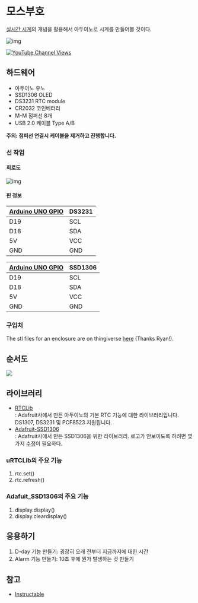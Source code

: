 # 모스부호  

[실시간 시계](https://ko.wikipedia.org/wiki/%EC%8B%A4%EC%8B%9C%EA%B0%84_%EC%8B%9C%EA%B3%84)의 개념을 활용해서 아두이노로 시계를 만들어볼 것이다.


![img](https://content.instructables.com/FNY/IS7O/J5K5Z6YM/FNYIS7OJ5K5Z6YM.jpg?auto=webp&frame=1&width=1024&height=1024&fit=bounds&md=7a9548d95f39a7217402771ffd528082)

[![YouTube Channel Views](https://img.shields.io/youtube/channel/views/UCz5BOU9J9pB_O0B8-rDjCWQ?label=YouTube&style=social)](https://youtu.be/E6wkvTG2Ofs?si=k_IFc8MM8aGpZE7J)

## 하드웨어 

- 아두이노 우노  
- SSD1306 OLED
- DS3231 RTC module
- CR2032 코인베터리
- M-M 점퍼선 8개 
- USB 2.0 케이블 Type A/B


**주의: 점퍼선 연결시 케이블을 제거하고 진행합니다.**

### 선 작업 
#### 회로도
![img](/ppt/img/RTC_Arduino_fritzing.png)
#### 핀 정보
| [Arduino UNO GPIO](https://docs.arduino.cc/resources/pinouts/A000066-full-pinout.pdf) | DS3231 |
|-----------|------|
|   D19     | SCL  |
|   D18     | SDA  |
|   5V      | VCC  |
|   GND     | GND  |

| [Arduino UNO GPIO](https://docs.arduino.cc/resources/pinouts/A000066-full-pinout.pdf) | SSD1306 |
|-----------|------|
|   D19     | SCL  |
|   D18     | SDA  |
|   5V      | VCC  |
|   GND     | GND  |

### 구입처 

The stl files for an enclosure are on thingiverse [here](https://www.thingiverse.com/thing:6125748) (Thanks Ryan!).

## 순서도
[![](https://mermaid.ink/img/pako:eNptUj9PwkAU_yqXNxdCS8H2BhIDDiYaE3UyXRp6QhO4YmkTkZA4EEPEgQEjGiAMGBdNUMC4-IW44zt40BIVuKG9e78_92vfq0LWsQhgKJMLn9AsydhmzjWLBkVilUzXs7N2yaQe2nUt36bOJnB8mt4sHh3sZQwa1INnqI-kUkKA0b6SRvObKW8O1uGF9C-OVj5rDvNOnfdfEW92Z6M64oN7Np6I1zXvPwd8wRLcUIUXR8QfWiGFtbrr0t737Gu0uqzgOCUk80mDvTRYc4jYqMPG061BlsaB1Wz0vkjMn9r8421riv-phev8sbP9D7B2m98O5-07Nmjw3mQZPQz82WWD8CMJtQwKEhSJWzRtS3SyugAM8PKkSAzAYluwc17eAIPWBNH0PeekQrOAPdcnEvgly_RWbQd8bhbKokos23Pcw2A2liMigWjsmeP8csQZcBUuAcu6HtU0VdUUNSkruqJrElQAR2RZjcoJRY8lkrqaVNX4Tk2Cq6WHHI3H5ZhYWjKhJgRa-wEsOP1j?type=png)](https://mermaid.live/edit#pako:eNptUj9PwkAU_yqXNxdCS8H2BhIDDiYaE3UyXRp6QhO4YmkTkZA4EEPEgQEjGiAMGBdNUMC4-IW44zt40BIVuKG9e78_92vfq0LWsQhgKJMLn9AsydhmzjWLBkVilUzXs7N2yaQe2nUt36bOJnB8mt4sHh3sZQwa1INnqI-kUkKA0b6SRvObKW8O1uGF9C-OVj5rDvNOnfdfEW92Z6M64oN7Np6I1zXvPwd8wRLcUIUXR8QfWiGFtbrr0t737Gu0uqzgOCUk80mDvTRYc4jYqMPG061BlsaB1Wz0vkjMn9r8421riv-phev8sbP9D7B2m98O5-07Nmjw3mQZPQz82WWD8CMJtQwKEhSJWzRtS3SyugAM8PKkSAzAYluwc17eAIPWBNH0PeekQrOAPdcnEvgly_RWbQd8bhbKokos23Pcw2A2liMigWjsmeP8csQZcBUuAcu6HtU0VdUUNSkruqJrElQAR2RZjcoJRY8lkrqaVNX4Tk2Cq6WHHI3H5ZhYWjKhJgRa-wEsOP1j)


## 라이브러리  
- [RTCLib](https://github.com/adafruit/RTClib?tab=readme-ov-file)  
    : Adafruit사에서 만든 아두이노의 기본 RTC 기능에 대한 라이브러리입니다. DS1307, DS3231 및 PCF8523 지원됩니다.   
- [Adafruit-SSD1306](https://github.com/adafruit/Adafruit_SSD1306)  
    : Adafruit사에서 만든 SSD1306을 위한 라이브러리. 로고가 안보이도록 하려면 몇가지 [수정](https://www.youtube.com/watch?v=0xcp01De9so)이 필요하다.
### uRTCLib의 주요 기능 
1. rtc.set()
2. rtc.refresh() 

### Adafuit_SSD1306의 주요 기능  
1. display.display()
2. display.cleardisplay()

## 응용하기  
1. D-day 기능 만들기: 굉장히 오래 전부터 지금까지에 대한 시간
2. Alarm 기능 만들기: 10초 후에 뭔가 발생하는 것 만들기 

## 참고
- [Instructable](https://www.instructables.com/LED-Morse-Code-Encoder)   



